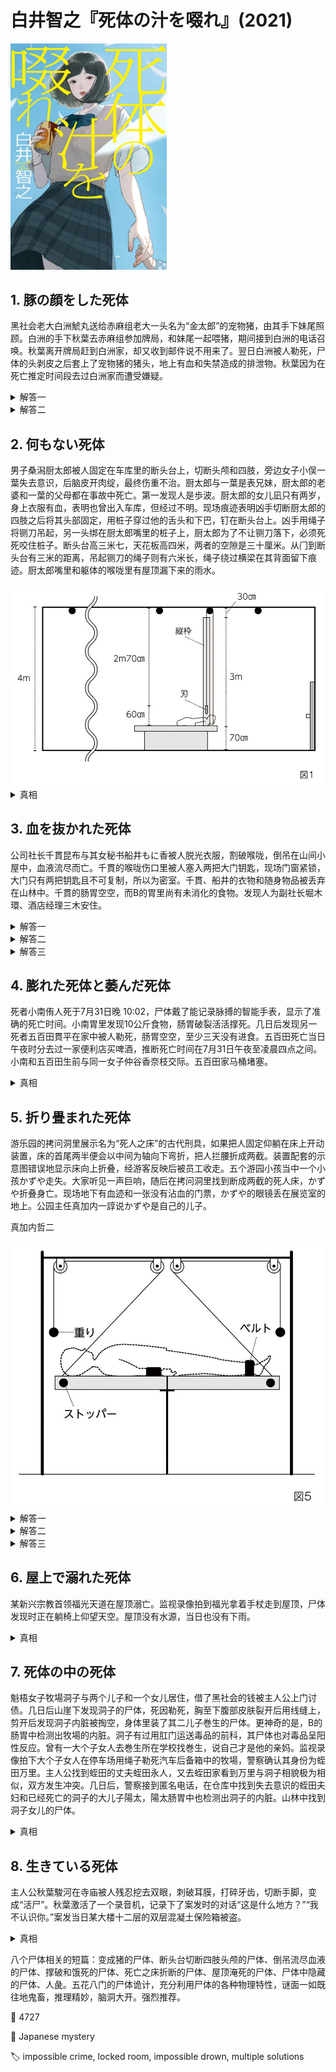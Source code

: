 # 白井智之『死体の汁を啜れ』(2021)

<img src=images/2021_cover.jpg width=250/>

## 1. 豚の顔をした死体

黑社会老大白洲鯱丸送给赤麻组老大一头名为“金太郎”的宠物猪，由其手下妹尾照顾。白洲的手下秋葉去赤麻组参加牌局，和妹尾一起喂猪，期间接到白洲的电话召唤。秋葉离开牌局赶到白洲家，却又收到邮件说不用来了。翌日白洲被人勒死，尸体的头剥皮之后套上了宠物猪的猪头，地上有血和失禁造成的排泄物。秋葉因为在死亡推定时间段去过白洲家而遭受嫌疑。

<details><summary>解答一</summary>
凶手把白洲催眠使其认为自己是猪，并在其脖子上套上绳圈。白洲饿了许多天，看到食物后像猪一样向食物跑去，把自己勒死。
</details>

<details><summary>解答二</summary>
凶手是妹尾，绑架白洲之后在他的头上套上猪头，身体放在猪小屋里，猪头露在外面，假装猪在休息，给自己制造不在场证明。妹尾事先给白洲穿上尿布收集排泄物，并剥下他的头皮收集血液，把排泄物和血液留在白洲家伪造杀人现场。因为小便被尿布吸收，所有现场有白洲的大便却没有小便，露出破绽。
</details>

## 2. 何もない死体

男子桑潟厨太郎被人固定在车库里的断头台上，切断头颅和四肢，旁边女子小俣一葉失去意识，后脑皮开肉绽，最终伤重不治。厨太郎与一葉是表兄妹，厨太郎的老婆和一葉的父母都在事故中死亡。第一发现人是歩波。厨太郎的女儿凪只有两岁，身上衣服有血，表明也曾出入车库，但经过不明。现场痕迹表明凶手切断厨太郎的四肢之后将其头部固定，用桩子穿过他的舌头和下巴，钉在断头台上。凶手用绳子将铡刀吊起，另一头绑在厨太郎嘴里的桩子上，厨太郎为了不让铡刀落下，必须死死咬住桩子。断头台高三米七，天花板高四米，两者的空隙是三十厘米。从⻔到断头台有三米的距离，吊起铡刀的绳子则有六米⻓，绳子绕过横梁在其背面留下痕迹。厨太郎嘴里和躯体的喉咙里有屋顶漏下来的雨水。

<img src=images/2021_guillotine.jpg width=500/>

<details><summary>真相</summary>
凶手把铡刀绳子绕过横梁，再绕过门把手，系在厨太郎口中的桩子上，形成一个三角形。雨水没有落在断头台和门中间的地上形成水洼，是因为被绳子挡住。凶手计划让凪强行开门，厨太郎坚持不住便会令绳子松脱，铡刀掉落。

<img src=images/2021_guillotine2.jpg width=500/>

现场的绳子长度没有那么长，是因为歩波进入现场时领会了凶手的邪恶意图，怕凪长大后自责自己杀死父亲，所以将绳子用短绳替换。真凶是一葉，厨太郎逼一葉杀死父母骗保，所以一葉杀厨太郎复仇。一葉帮助凪使劲开门，绳子吃不住力在门把手和横梁中间的地方断裂，铡刀落下，厨太郎看到一葉进门，临死前用嘴拔下桩子，在断绳的牵动下厨太郎人头向门口发射出去，击中一葉将其打死！

<img src=images/2021_guillotine3.jpg width=500/>
</details>

## 3. 血を抜かれた死体

公司社长千貫昆布与其女秘书船井もに香被人脱光衣服，割破喉咙，倒吊在山间小屋中，血液流尽而亡。千貫的喉咙伤口里被人塞入两把大门钥匙，现场门窗紧锁，大门只有两把钥匙且不可复制，所以为密室。千貫、船井的衣物和随身物品被丢弃在山林中。千貫的肠胃空空，而B的胃里尚有未消化的食物。发现人为副社长堀木環、酒店经理三木安住。

<details><summary>解答一</summary>
船井杀死千貫之后自杀。船井把千貫的尸体用绳子拉起，另一头系在自己身上，割破自己喉咙，血流尽之后体重减轻，被千貫的尸体拉起到高处，造成他杀假象。这个推理不对，因为尸体高低变化会在地面留下直径大小不同的血滴，可是地上并没有这种痕迹。
</details>

<details><summary>解答二</summary>
凶手是堀木，杀死千貫、船井之后把二人尸体用绳子连接倒吊起来，然后把绳子拧成麻花状。堀木用钓鱼线连接门把手和尸体，尸体反转的时候拉动钓鱼线，锁上大门。
</details>

<details><summary>解答三</summary>
凶手是三木，饿了千貫几天之后将其杀死，把一把钥匙和一面小镜子塞入千貫的喉咙。三木把钥匙背面涂黑，堀木进入现场时在千貫的喉咙里看到的两把钥匙其实是一把钥匙及其镜面反射。三木饿了千貫几天为了不让千貫胃酸倒流污染镜子，放空血也是为了避免血弄脏镜子。三木杀死船井是为了要拿到第二把钥匙制造密室。
</details>

## 4. 膨れた死体と萎んだ死体

死者小南侑人死于7月31日晚 10:02，尸体戴了能记录脉搏的智能手表，显示了准确的死亡时间。小南胃里发现10公斤食物，肠胃破裂活活撑死。几日后发现另一死者五百田貫平在家中被人勒死，肠胃空空，至少三天没有进食。五百田死亡当日午夜时分去过一家便利店买啤酒，推断死亡时间在7月31日午夜至凌晨四点之间。小南和五百田生前与同一女子仲谷香奈枝交际。五百田家马桶堵塞。

<details><summary>真相</summary>
小南与仲谷合谋，仲谷在晚八点左右杀死五百田，小南在便利店假冒五百田，伪造五百田于午夜死亡的假象，替仲谷制造不在场证明。五百田节食三日之后买了一大堆火锅食材，小南为了不让人发现五百田死于晚餐时间，所以吃掉所有食物消除证据，活活撑死。（伏线：马桶堵住不能冲掉食物，城市禁止使用不透明的垃圾袋所以无法偷偷扔掉食物，冒牌五百田在便利店等到雨停才走因为知道五百田的房间里没有淋湿的鞋子。）
</details>

## 5. 折り畳まれた死体

游乐园的拷问洞里展示名为“死人之床”的古代刑具，如果把人固定仰躺在床上开动装置，床的首尾两半便会以中间为轴向下弯折，把人拦腰折成两截。装置配套的示意图错误地显示床向上折叠，经游客反映后被员工收走。五个游园小孩当中一个小孩かずや走失。大家听见一声巨响，随后在拷问洞里找到断成两截的死人床，かずや折叠身亡。现场地下有血迹和一张没有沾血的门票，かずや的眼镜丢在展览室的地上。公园主任真加内一諄说かずや是自己的儿子。

真加内哲二

<img src=images/2021_foldable_bed.jpg width=500/>

<details><summary>解答一</summary>
かずや自杀。发动装置需要拔出左右手边的两个塞子，かずや先把右手固定在皮带中，用左手拔出右手皮带边的塞子，忍着身体断裂的痛苦再把左手伸入固定皮带中。
</details>

<details><summary>解答二</summary>
凶手看了示意图，以为床向上折叠，所以把かずや固定在床上折磨取乐，没想到床向下折叠杀死かずや。凶手为了避免かずや脸腿相撞时打碎眼镜，所以事先将眼镜取下。嫌疑人当中有一个人晚来没有看到示意图，可以排除。凶手如果先拔出一个塞子，便会发现搞错方向，所以凶手同时拔出了两个塞子，由此排除一个左臂骨折的嫌疑人。门票在血泊中却没有沾血，说明门票处本来另有一个长方形物体，凶手回到现场后趁混乱取走该物体，用一张门票掩盖。凶手用手机的光照明，但用两手拔出塞子时便无法拿手机，所以把手机放在地上。装置发动后被害者大量出血，凶手仓皇逃走，手机遗留在地上造成血泊中的长方形空白。嫌疑人中一人进入现场时马上用手机照明，可以排除。由排除法可锁定凶手。
</details>

<details><summary>解答三</summary>
かずや没有死，他俯卧在床上，脖子后转，看上去好像是仰卧。
</details>

## 6. 屋上で溺れた死体

某新兴宗教首领福光天道在屋顶溺亡。监视录像拍到福光拿着手杖走到屋顶，尸体发现时正在躺椅上仰望天空。屋顶没有水源，当日也没有下雨。

<details><summary>真相</summary>
福光其实死在数日之前。他醉酒在厕所呕吐，头卡在马桶里失去知觉，当日下暴雨导致水从下水道反灌上来，使福光在马桶中溺亡。信徒为了维持宗教，让监视录像拍下自己假冒福光走到屋顶，拉绳子把福光的尸体运到屋顶。当时福光已经出现尸僵，信徒把福光半跪的身体翻过来面朝上放在躺椅上，好像在仰望天空。

<img src=images/2021_toilet.jpg width=500/>
</details>

## 7. 死体の中の死体

魁梧女子牧場洞子与两个儿子和一个女儿居住，借了黑社会的钱被主人公上门讨债。几日后山崖下发现洞子的尸体，死因勒死，胸至下腹部皮肤裂开后用线缝上，剪开后发现洞子内脏被掏空，身体里装了其二儿子巻生的尸体。更神奇的是，B的肠胃中检测出牧場的内脏。洞子有过用肛门运送毒品的前科，其尸体也对毒品呈阳性反应。曾有一大个子女人去巻生所在学校找巻生，说自己才是他的亲妈。监视录像拍下大个子女人在停车场用绳子勒死汽车后备箱中的牧場，警察确认其身份为蛭田万里。主人公找到蛭田的丈夫蛭田永人，又去蛭田家看到万里与洞子相貌极为相似，双方发生冲突。几日后，警察接到匿名电话，在仓库中找到失去意识的蛭田夫妇和已经死亡的洞子的大儿子陽太，陽太肠胃中也检测出洞子的内脏。山林中找到洞子女儿的尸体。

<details><summary>真相</summary>
主人公讨债时看到的洞子是为蛭田万里假冒，大儿子是蛭田永人假冒，女儿真歩是蛭田夫妇的女儿假冒，只有二儿子巻生是真的。蛭田一家人潜入洞子家找毒品，正好赶上地区停电（许多伏线）。洞子死后巻生为了逃出魔窟，藏在洞子的尸体里，计划等蛭田夫妇抛尸后从尸体里爬出来逃生，但未能成功。巻生、陽太吃洞子的内脏是为了在尸体里制造藏身空间。
</details>

## 8. 生きている死体

主人公秋葉駿河在寺庙被人残忍挖去双眼，刺破耳膜，打碎牙齿，切断手脚，变成“活尸”。秋葉激活了一个录音机，记录下了案发时的对话“这是什么地方？”“我不认识你。”案发当日某大楼十二层的双层混凝土保险箱被盗。

<details><summary>真相</summary>
犯人切开保险箱外门之后发现里面还有内门，于是将其从十二楼扔下，希望能把内门砸开。秋葉喝醉酒正好躺在下面街道睡觉，开着门的保险箱从高处坠落，把秋葉扣在下面，内门将秋葉的牙齿敲碎，四壁将秋葉张开的手脚切断。犯人是大楼工作人员，怕被秋葉所在帮派寻仇所以将他搬到寺庙，伪造现场。之所以选寺庙是因为秋葉的血溅到大楼门口的垫子上，而寺庙门口有一样的垫子。秋葉曾去过寺庙，但因隐形眼镜掉落只能看清犯人的脸，而看不清所处环境，所以说出“这是什么地方？”“我不认识你。”犯人意识到秋葉的隐形眼镜脱落，担心有人因此怀疑寺庙不是真正现场，进而在大楼门口找到秋葉的隐形眼镜，暴露大楼才是真正的现场。他为了不让人注意到秋葉丢失隐形眼镜，挖出了秋葉的眼球。
</details>

八个尸体相关的短篇：变成猪的尸体、断头台切断四肢头颅的尸体、倒吊流尽血液的尸体、撑破和饿死的尸体、死亡之床折断的尸体、屋顶淹死的尸体、尸体中隐藏的尸体、人彘。五花八门的尸体诡计，充分利用尸体的各种物理特性，谜面一如既往地鬼畜，推理精妙，脑洞大开。强烈推荐。

:link: 4727

:file_folder: Japanese mystery

:label: impossible crime, locked room, impossible drown, multiple solutions

